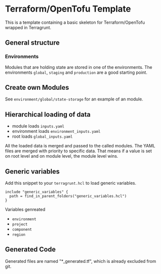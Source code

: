 # Terraform/OpenTofu Template 

This is a template containing a basic skeleton for Terraform/OpenTofu wrapped in Terragrunt.

## General structure

### Environments

Modules that are holding state are stored in one of the environments. The environments `global`, `staging` and `production` are a good starting point.

## Create own Modules

See `environment/global/state-storage` for an example of an module.


## Hierarchical loading of data

- module loads `inputs.yaml`
- environment loads `environment_inputs.yaml`
- root loads `global_inputs.yaml`

All the loaded data is merged and passed to the called modules. The YAML files are merged with priority to specific data. That means if a value is set on root level and on module level, the module level wins.

## Generic variables

Add this snippet to your `terragrunt.hcl` to load generic variables.

```hcl
include "generic_variables" {
  path = find_in_parent_folders("generic_variables.hcl")
}
```

Variables genreated
- `environment`
- `project`
- `component`
- `region`

## Generated Code

Generated files are named "*_generated.tf", which is already excluded from git.
